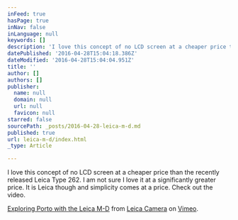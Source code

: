 ```yaml
---
inFeed: true
hasPage: true
inNav: false
inLanguage: null
keywords: []
description: 'I love this concept of no LCD screen at a cheaper price than the recently released Leica Type 262. I am not sure I love it at a significantly greater price. It is Leica though and simplicity comes at a price. Check out the video. '
datePublished: '2016-04-28T15:04:18.386Z'
dateModified: '2016-04-28T15:04:04.951Z'
title: ''
author: []
authors: []
publisher:
  name: null
  domain: null
  url: null
  favicon: null
starred: false
sourcePath: _posts/2016-04-28-leica-m-d.md
published: true
url: leica-m-d/index.html
_type: Article

---
```

I love this concept of no LCD screen at a cheaper price than the recently released Leica Type 262\. I am not sure I love it at a significantly greater price. It is Leica though and simplicity comes at a price. Check out the video. 

[Exploring Porto with the Leica M-D][0] from [Leica Camera][1] on [Vimeo][2].

[0]: https://vimeo.com/164548974
[1]: https://vimeo.com/leicacamera
[2]: https://vimeo.com/